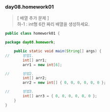 ### day08.homework01
> [ 배열 추가 문제 ]   
> 하-1 : int형 6칸 짜리 배열을 생성하세요.
```java
public class homework01 {

package day08.homework;

	public static void main(String[] args) {
//		방법1.
		int[] arr1;
		arr1 = new int[6];

//		방법2.
		int[] arr2;
		arr2 = new int[] { 0, 0, 0, 0, 0, 0 };

//		방법3.
		int[] arr3 = { 0, 0, 0, 0, 0, 0 };
	}
}
```
